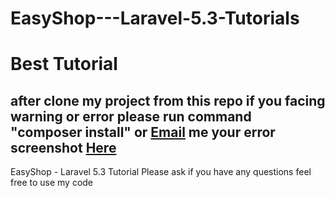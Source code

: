 # EasyShop---Laravel-5.3-Tutorials
# Best Tutorial

<h2>after clone my project from this repo if you facing warning or error please run command "composer install"
or <a href="mailto:hardeepphp@yahoo.com">Email</a> me your error screenshot <a href="mailto:hardeepphp@yahoo.com">Here</a></h2>


EasyShop - Laravel 5.3 Tutorial
Please ask if you have any questions
feel free to use my code
